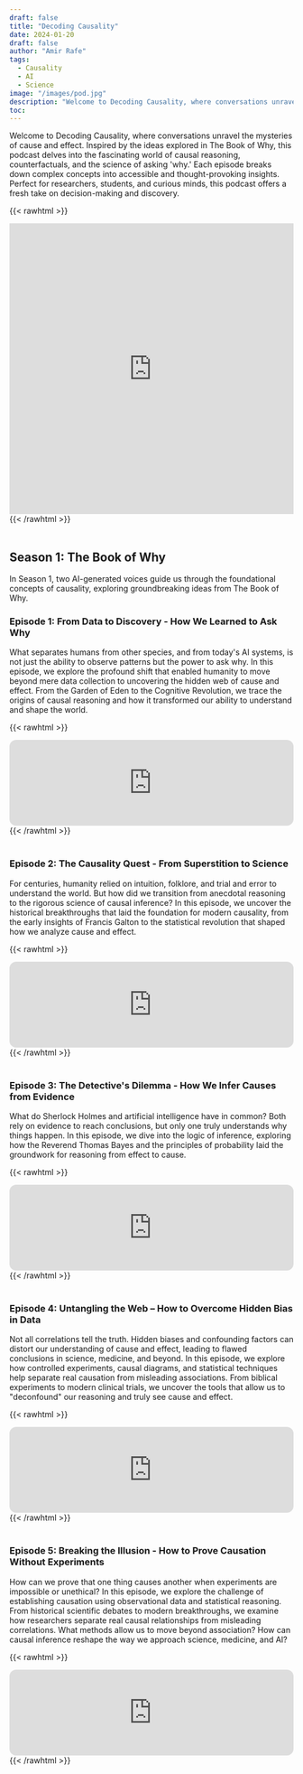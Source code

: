 ```yaml
---
draft: false
title: "Decoding Causality"
date: 2024-01-20
draft: false
author: "Amir Rafe"
tags:
  - Causality
  - AI
  - Science
image: "/images/pod.jpg"
description: "Welcome to Decoding Causality, where conversations unravel the mysteries of cause and effect."
toc: 
---
```


Welcome to Decoding Causality, where conversations unravel the mysteries of cause and effect. Inspired by the ideas explored in The Book of Why, this podcast delves into the fascinating world of causal reasoning, counterfactuals, and the science of asking 'why.' Each episode breaks down complex concepts into accessible and thought-provoking insights. Perfect for researchers, students, and curious minds, this podcast offers a fresh take on decision-making and discovery.

{{< rawhtml >}}
<iframe width="100%" height="515" src="https://www.youtube.com/embed/videoseries?list=PLHU8z2HGsZgYCjYki2tRmCFdRejf7VV4K" title="YouTube video player" frameborder="0" allow="accelerometer; autoplay; clipboard-write; encrypted-media; gyroscope; picture-in-picture; web-share" allowfullscreen></iframe>
{{< /rawhtml >}}

<br>
<br>

## Season 1: The Book of Why
In Season 1, two AI-generated voices guide us through the foundational concepts of causality, exploring groundbreaking ideas from The Book of Why.


### Episode 1: From Data to Discovery - How We Learned to Ask Why
What separates humans from other species, and from today's AI systems, is not just the ability to observe patterns but the power to ask why. In this episode, we explore the profound shift that enabled humanity to move beyond mere data collection to uncovering the hidden web of cause and effect. From the Garden of Eden to the Cognitive Revolution, we trace the origins of causal reasoning and how it transformed our ability to understand and shape the world.


{{< rawhtml >}}
<iframe style="border-radius:12px" src="https://open.spotify.com/embed/episode/6gXdZ6jQhUm2xND0mfAS30" width="100%" height="152" frameBorder="0" allowfullscreen="" allow="autoplay; clipboard-write; encrypted-media; fullscreen; picture-in-picture" loading="lazy"></iframe>
{{< /rawhtml >}}

<br>
<br>

### Episode 2: The Causality Quest - From Superstition to Science
For centuries, humanity relied on intuition, folklore, and trial and error to understand the world. But how did we transition from anecdotal reasoning to the rigorous science of causal inference? In this episode, we uncover the historical breakthroughs that laid the foundation for modern causality, from the early insights of Francis Galton to the statistical revolution that shaped how we analyze cause and effect.

{{< rawhtml >}}
<iframe style="border-radius:12px" src="https://open.spotify.com/embed/episode/3vJJNCdtotb3WWTak1oW13" width="100%" height="152" frameBorder="0" allowfullscreen="" allow="autoplay; clipboard-write; encrypted-media; fullscreen; picture-in-picture" loading="lazy"></iframe>
{{< /rawhtml >}}

<br>
<br>

### Episode 3: The Detective's Dilemma - How We Infer Causes from Evidence
What do Sherlock Holmes and artificial intelligence have in common? Both rely on evidence to reach conclusions, but only one truly understands why things happen. In this episode, we dive into the logic of inference, exploring how the Reverend Thomas Bayes and the principles of probability laid the groundwork for reasoning from effect to cause.

{{< rawhtml >}}
<iframe style="border-radius:12px" src="https://open.spotify.com/embed/episode/5nyqFj3QdEkTNW5yEs0AOz" width="100%" height="152" frameBorder="0" allowfullscreen="" allow="autoplay; clipboard-write; encrypted-media; fullscreen; picture-in-picture" loading="lazy"></iframe>
{{< /rawhtml >}}

<br>
<br>

### Episode 4: Untangling the Web – How to Overcome Hidden Bias in Data
Not all correlations tell the truth. Hidden biases and confounding factors can distort our understanding of cause and effect, leading to flawed conclusions in science, medicine, and beyond. In this episode, we explore how controlled experiments, causal diagrams, and statistical techniques help separate real causation from misleading associations. From biblical experiments to modern clinical trials, we uncover the tools that allow us to "deconfound" our reasoning and truly see cause and effect.

{{< rawhtml >}}
<iframe style="border-radius:12px" src="https://open.spotify.com/embed/episode/5D1Sbm80tpOy05jUB7p3qH?si=u-wLqhDfTCylnzru_TrDeQ" width="100%" height="152" frameBorder="0" allowfullscreen="" allow="autoplay; clipboard-write; encrypted-media; fullscreen; picture-in-picture" loading="lazy"></iframe>
{{< /rawhtml >}}

<br>
<br>

### Episode 5: Breaking the Illusion - How to Prove Causation Without Experiments
How can we prove that one thing causes another when experiments are impossible or unethical? In this episode, we explore the challenge of establishing causation using observational data and statistical reasoning. From historical scientific debates to modern breakthroughs, we examine how researchers separate real causal relationships from misleading correlations. What methods allow us to move beyond association? How can causal inference reshape the way we approach science, medicine, and AI?

{{< rawhtml >}}
<iframe style="border-radius:12px" src="https://open.spotify.com/embed/episode/4iiPLwWoXq4TdGy0qPmGla?si=3PoXRKWlTJ-DNnlUqFTXvQ" width="100%" height="152" frameBorder="0" allowfullscreen="" allow="autoplay; clipboard-write; encrypted-media; fullscreen; picture-in-picture" loading="lazy"></iframe>
{{< /rawhtml >}}